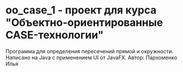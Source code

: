 # oo_case_1 - проект для курса "Объектно-ориентированные CASE-технологии"

Программа для определения пересечений прямой и окружности. Написано на Java с применением UI от JavaFX.
Автор: Пархоменко Илья
